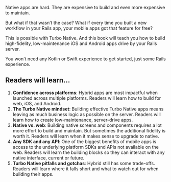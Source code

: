 Native apps are hard. They are expensive to build and even more expensive to maintain.

But what if that wasn’t the case? What if every time you built a new workflow in your Rails app, your mobile apps got that feature for free?

This is possible with Turbo Native. And this book will teach you how to build high-fidelity, low-maintenance iOS and Android apps drive by your Rails server.

You won't need any Kotlin or Swift experience to get started, just some Rails experience.

## Readers will learn...

1. **Confidence across platforms**: Hybrid apps are most impactful when launched across multiple platforms. Readers will learn how to build for web, iOS, and Android.
2. **The Turbo Native mindset**: Building effective Turbo Native apps means leaving as much business logic as possible on the server. Readers will learn how to create low-maintenance, server-drive apps.
3. **Native vs. web**: Building native screens and components requires a lot more effort to build and maintain. But sometimes the additional fidelity is worth it. Readers will learn when it makes sense to upgrade to native.
4. **Any SDK and any API**: One of the biggest benefits of mobile apps is access to the underlying platform SDKs and APIs not available on the web. Readers will learn the building blocks so they can interact with any native interface, current or future.
5. **Turbo Native pitfalls and gotchas**: Hybrid still has some trade-offs. Readers will learn where it falls short and what to watch out for when building their apps.
